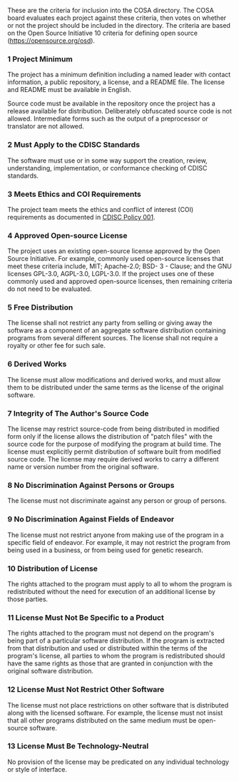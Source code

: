 These are the criteria for inclusion into the COSA directory. The COSA board evaluates each
project against these criteria, then votes on whether or not the project should be included in the
directory. The criteria are based on the Open Source Initiative 10 criteria for defining open
source (https://opensource.org/osd).


### 1 Project Minimum 

The project has a minimum definition including a named leader with contact information, a public repository, a license, and a README file. The license and README must be available in English.

Source code must be available in the repository once the project has a release available for distribution. Deliberately obfuscated source code is not allowed. Intermediate forms such as the output of a preprocessor or translator are not allowed.

### 2 Must Apply to the CDISC Standards

The software must use or in some way support the creation, review, understanding, implementation, or conformance checking of CDISC standards.

### 3 Meets Ethics and COI Requirements

The project team meets the ethics and conflict of interest (COI) requirements as documented in [CDISC Policy 001](https://www.cdisc.org/about/bylaws).

### 4 Approved Open-source License

The project uses an existing open-source license approved by the Open Source Initiative. For example, commonly used open-source licenses that meet these criteria include, MIT; Apache-2.0; BSD- 3 - Clause; and the GNU licenses GPL-3.0, AGPL-3.0, LGPL-3.0. If the project uses one of these commonly used and approved open-source licenses, then remaining criteria do not need to be evaluated.

### 5 Free Distribution 

The license shall not restrict any party from selling or giving away the software as a component of an aggregate software distribution containing programs from several different sources. The license shall not require a royalty or other fee for such sale.

### 6 Derived Works 

The license must allow modifications and derived works, and must allow them to be distributed under the same terms as the license of the original software.

### 7 Integrity of The Author's Source Code

The license may restrict source-code from being distributed in modified form only if the license allows the distribution of "patch files" with the source code for the purpose of modifying the program at build time. The license must explicitly permit distribution of software built from modified source code. The license may require derived works to carry a different name or version number from the original software.

### 8 No Discrimination Against Persons or Groups

The license must not discriminate against any person or group of persons.

### 9 No Discrimination Against Fields of Endeavor

The license must not restrict anyone from making use of the program in a specific field of endeavor. For example, it may not restrict the program from being used in a business, or from being used for genetic research.

### 10 Distribution of License

The rights attached to the program must apply to all to whom the program is redistributed without the need for execution of an additional license by those parties.

### 11 License Must Not Be Specific to a Product

The rights attached to the program must not depend on the program's being part of a particular software distribution. If the program is extracted from that distribution and used or distributed within the terms of the program's license, all parties to whom the program is redistributed should have the same rights as those that are granted in conjunction with the original software distribution.

### 12 License Must Not Restrict Other Software

The license must not place restrictions on other software that is distributed along with the licensed software. For example, the license
must not insist that all other programs distributed on the same medium must be open-source software.

### 13 License Must Be Technology-Neutral

No provision of the license may be predicated on any individual technology or style of interface.
